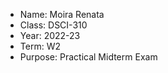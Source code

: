 - Name: Moira Renata
- Class: DSCI-310
- Year: 2022-23
- Term: W2
- Purpose: Practical Midterm Exam

